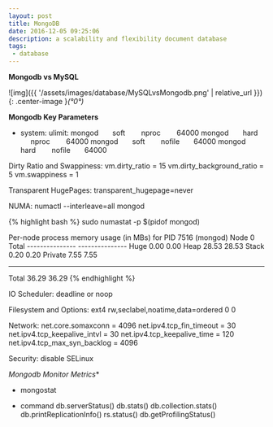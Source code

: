 ```yaml
---
layout: post
title: MongoDB
date: 2016-12-05 09:25:06
description: a scalability and flexibility document database
tags: 
 - database
---
```


**Mongodb vs MySQL**

![img]({{ '/assets/images/database/MySQLvsMongodb.png' | relative_url }}){: .center-image }*(°0°)*

**Mongodb Key Parameters**
 - system:
ulimit:
mongod       soft        nproc        64000
mongod       hard        nproc        64000
mongod       soft        nofile       64000
mongod       hard        nofile       64000

Dirty Ratio and Swappiness:
vm.dirty_ratio = 15
vm.dirty_background_ratio = 5
vm.swappiness = 1

Transparent HugePages:
transparent_hugepage=never

NUMA:
numactl --interleave=all mongod <options here>

{% highlight bash %}
sudo numastat -p $(pidof mongod)
 
Per-node process memory usage (in MBs) for PID 7516 (mongod)
                           Node 0           Total
                  --------------- ---------------
Huge                         0.00            0.00
Heap                        28.53           28.53
Stack                        0.20            0.20
Private                      7.55            7.55
----------------  --------------- ---------------
Total                       36.29           36.29
{% endhighlight %}

IO Scheduler:
deadline or noop

Filesystem and Options:
ext4 rw,seclabel,noatime,data=ordered 0 0

Network:
net.core.somaxconn = 4096
net.ipv4.tcp_fin_timeout = 30
net.ipv4.tcp_keepalive_intvl = 30
net.ipv4.tcp_keepalive_time = 120
net.ipv4.tcp_max_syn_backlog = 4096

Security:
disable SELinux

*Mongodb Monitor Metrics**

 - mongostat

 - command
db.serverStatus()
db.stats()
db.collection.stats()
db.printReplicationInfo()
rs.status()
db.getProfilingStatus()


